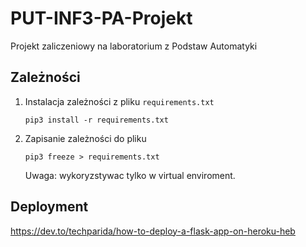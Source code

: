 # PUT-INF3-PA-Projekt

Projekt zaliczeniowy na laboratorium z Podstaw Automatyki

## Zależności

1. Instalacja zależności z pliku `requirements.txt`

   `pip3 install -r requirements.txt`

2. Zapisanie zależności do pliku

   `pip3 freeze > requirements.txt`

   Uwaga: wykoryzstywac tylko w virtual enviroment.

## Deployment

https://dev.to/techparida/how-to-deploy-a-flask-app-on-heroku-heb
